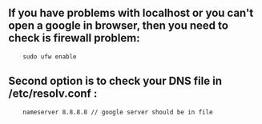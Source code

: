 ## If you have problems with localhost or you can't open a google in browser, then you need to check is firewall problem: 

        sudo ufw enable

## Second option is to check your DNS file in /etc/resolv.conf : 

        nameserver 8.8.8.8 // google server should be in file

